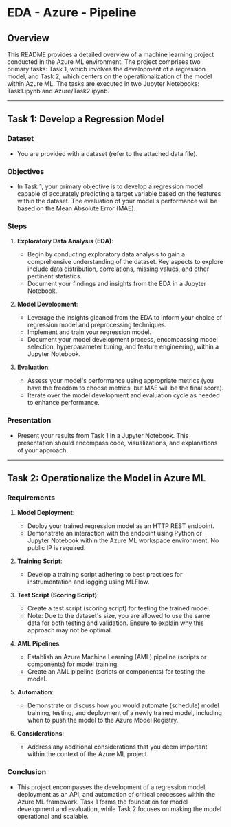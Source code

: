 # EDA - Azure - Pipeline

## Overview

This README provides a detailed overview of a machine learning project conducted in the Azure ML environment. The project comprises two primary tasks: Task 1, which involves the development of a regression model, and Task 2, which centers on the operationalization of the model within Azure ML. The tasks are executed in two Jupyter Notebooks: Task1.ipynb and Azure/Task2.ipynb.

---

## Task 1: Develop a Regression Model

### Dataset

- You are provided with a dataset (refer to the attached data file).

### Objectives

- In Task 1, your primary objective is to develop a regression model capable of accurately predicting a target variable based on the features within the dataset. The evaluation of your model's performance will be based on the Mean Absolute Error (MAE).

### Steps

1. **Exploratory Data Analysis (EDA)**:
   - Begin by conducting exploratory data analysis to gain a comprehensive understanding of the dataset. Key aspects to explore include data distribution, correlations, missing values, and other pertinent statistics.
   - Document your findings and insights from the EDA in a Jupyter Notebook.

2. **Model Development**:
   - Leverage the insights gleaned from the EDA to inform your choice of regression model and preprocessing techniques.
   - Implement and train your regression model.
   - Document your model development process, encompassing model selection, hyperparameter tuning, and feature engineering, within a Jupyter Notebook.

3. **Evaluation**:
   - Assess your model's performance using appropriate metrics (you have the freedom to choose metrics, but MAE will be the final score).
   - Iterate over the model development and evaluation cycle as needed to enhance performance.

### Presentation

- Present your results from Task 1 in a Jupyter Notebook. This presentation should encompass code, visualizations, and explanations of your approach.

---

## Task 2: Operationalize the Model in Azure ML

### Requirements

1. **Model Deployment**:
   - Deploy your trained regression model as an HTTP REST endpoint.
   - Demonstrate an interaction with the endpoint using Python or Jupyter Notebook within the Azure ML workspace environment. No public IP is required.

2. **Training Script**:
   - Develop a training script adhering to best practices for instrumentation and logging using MLFlow.

3. **Test Script (Scoring Script)**:
   - Create a test script (scoring script) for testing the trained model.
   - Note: Due to the dataset's size, you are allowed to use the same data for both testing and validation. Ensure to explain why this approach may not be optimal.

4. **AML Pipelines**:
   - Establish an Azure Machine Learning (AML) pipeline (scripts or components) for model training.
   - Create an AML pipeline (scripts or components) for testing the model.

5. **Automation**:
   - Demonstrate or discuss how you would automate (schedule) model training, testing, and deployment of a newly trained model, including when to push the model to the Azure Model Registry.

6. **Considerations**:
   - Address any additional considerations that you deem important within the context of the Azure ML project.

### Conclusion

- This project encompasses the development of a regression model, deployment as an API, and automation of critical processes within the Azure ML framework. Task 1 forms the foundation for model development and evaluation, while Task 2 focuses on making the model operational and scalable.
